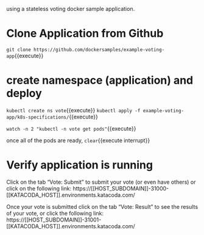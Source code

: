 using a stateless voting docker sample application.

# Clone Application from Github
`git clone https://github.com/dockersamples/example-voting-app`{{execute}}

# create namespace (application) and deploy
`kubectl create ns vote`{{execute}}
`kubectl apply -f example-voting-app/k8s-specifications/`{{execute}}

`watch -n 2 "kubectl -n vote get pods"`{{execute}}

once all of the pods are ready, `clear`{{execute interrupt}}

# Verify application is running
Click on the tab “Vote: Submit” to submit your vote (or even have others) or click on the following link:
https://[[HOST_SUBDOMAIN]]-31000-[[KATACODA_HOST]].environments.katacoda.com/

Once your vote is submitted click on the tab “Vote: Result” to see the results of your vote, or click the following link: https://[[HOST_SUBDOMAIN]]-31001-[[KATACODA_HOST]].environments.katacoda.com/
